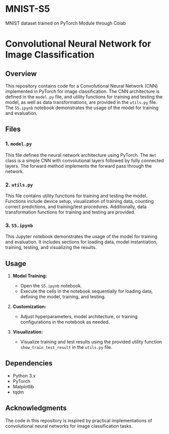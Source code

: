# MNIST-S5
MNIST dataset trained on PyTorch Module through Colab

# Convolutional Neural Network for Image Classification

## Overview

This repository contains code for a Convolutional Neural Network (CNN) implemented in PyTorch for image classification. The CNN architecture is defined in the `model.py` file, and utility functions for training and testing the model, as well as data transformations, are provided in the `utils.py` file. The `S5.ipynb` notebook demonstrates the usage of the model for training and evaluation.

## Files

### 1. `model.py`

This file defines the neural network architecture using PyTorch. The `Net` class is a simple CNN with convolutional layers followed by fully connected layers. The forward method implements the forward pass through the network.

### 2. `utils.py`

This file contains utility functions for training and testing the model. Functions include device setup, visualization of training data, counting correct predictions, and training/test procedures. Additionally, data transformation functions for training and testing are provided.

### 3. `S5.ipynb`

This Jupyter notebook demonstrates the usage of the model for training and evaluation. It includes sections for loading data, model instantiation, training, testing, and visualizing the results.

## Usage

1. **Model Training:**
   - Open the `S5.ipynb` notebook.
   - Execute the cells in the notebook sequentially for loading data, defining the model, training, and testing.

2. **Customization:**
   - Adjust hyperparameters, model architecture, or training configurations in the notebook as needed.

3. **Visualization:**
   - Visualize training and test results using the provided utility function `show_train_test_result` in the `utils.py` file.

## Dependencies

- Python 3.x
- PyTorch
- Matplotlib
- tqdm

## Acknowledgments

The code in this repository is inspired by practical implementations of convolutional neural networks for image classification tasks.

